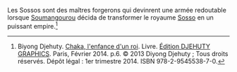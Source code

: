 <!-- TITLE: Sosso (peuple) -->
<!-- SUBTITLE: Présentation du peuple Sosso -->

Les Sossos sont des maîtres forgerons qui devinrent une armée redoutable lorsque [Soumangourou](/personnalite/homme/noble/souverain/roi/sosso/soumangourou) décida de transformer le royaume [Sosso](/geographie/royaume/sosso) en un puissant empire.[^1]


[^1]: Biyong Djehuty. [Chaka, l'enfance d'un roi](/ouvrage/chaka-l-enfance-d-un-roi). Livre. [Édition DJEHUTY GRAPHICS](http://www.djehutygraphics.com/). Paris, Février 2014. p.6. © 2013 Diyong Djehuty ; Tous droits réservés. Dépôt légal : 1er trimestre 2014. ISBN 978-2-9545538-7-0.